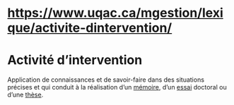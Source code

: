# https://www.uqac.ca/mgestion/lexique/activite-dintervention/

# Activité d’intervention
Application de connaissances et de savoir-faire dans des situations précises et qui conduit à la réalisation d’un [mémoire](https://www.uqac.ca/mgestion/lexique/activite-dintervention/<https:/www.uqac.ca/mgestion/lexique/memoire/>), d’un [essai](https://www.uqac.ca/mgestion/lexique/activite-dintervention/<https:/www.uqac.ca/mgestion/lexique/essai/>) doctoral ou d’une [thèse](https://www.uqac.ca/mgestion/lexique/activite-dintervention/<https:/www.uqac.ca/mgestion/lexique/these/>).
